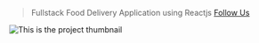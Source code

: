 > Fullstack Food Delivery Application using Reactjs
> [Follow Us](https://www.mhatem.com)

![This is the project thumbnail](./snap.png)